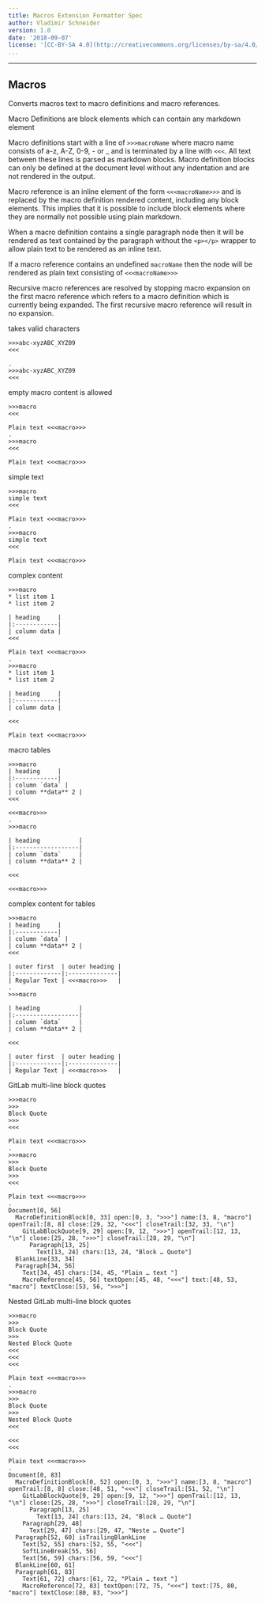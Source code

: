```yaml
---
title: Macros Extension Formatter Spec
author: Vladimir Schneider
version: 1.0
date: '2018-09-07'
license: '[CC-BY-SA 4.0](http://creativecommons.org/licenses/by-sa/4.0/)'
...
```


---

## Macros

Converts macros text to macro definitions and macro references.

Macro Definitions are block elements which can contain any markdown element

Macro definitions start with a line of `>>>macroName` where macro name consists of a-z, A-Z,
0-9, - or _ and is terminated by a line with `<<<`. All text between these lines is parsed as
markdown blocks. Macro definition blocks can only be defined at the document level without any
indentation and are not rendered in the output.

Macro reference is an inline element of the form `<<<macroName>>>` and is replaced by the macro
definition rendered content, including any block elements. This implies that it is possible to
include block elements where they are normally not possible using plain markdown.

When a macro definition contains a single paragraph node then it will be rendered as text
contained by the paragraph without the `<p></p>` wrapper to allow plain text to be rendered as
an inline text.

If a macro reference contains an undefined `macroName` then the node will be rendered as plain
text consisting of `<<<macroName>>>`

Recursive macro references are resolved by stopping macro expansion on the first macro reference
which refers to a macro definition which is currently being expanded. The first recursive macro
reference will result in no expansion.

takes valid characters

```````````````````````````````` example Macros: 1
>>>abc-xyzABC_XYZ09
<<<

.
>>>abc-xyzABC_XYZ09
<<<

````````````````````````````````


empty macro content is allowed

```````````````````````````````` example Macros: 2
>>>macro
<<<

Plain text <<<macro>>>
.
>>>macro
<<<

Plain text <<<macro>>>
````````````````````````````````


simple text

```````````````````````````````` example Macros: 3
>>>macro
simple text
<<<

Plain text <<<macro>>>
.
>>>macro
simple text
<<<

Plain text <<<macro>>>
````````````````````````````````


complex content

```````````````````````````````` example Macros: 4
>>>macro
* list item 1
* list item 2

| heading     |
|:------------|
| column data |
<<<

Plain text <<<macro>>>
.
>>>macro
* list item 1
* list item 2

| heading     |
|:------------|
| column data |

<<<

Plain text <<<macro>>>
````````````````````````````````


macro tables

```````````````````````````````` example Macros: 5
>>>macro
| heading     |
|:------------|
| column `data` |
| column **data** 2 |
<<<

<<<macro>>>
.
>>>macro

| heading           |
|:------------------|
| column `data`     |
| column **data** 2 |

<<<

<<<macro>>>
````````````````````````````````


complex content for tables

```````````````````````````````` example Macros: 6
>>>macro
| heading     |
|:------------|
| column `data` |
| column **data** 2 |
<<<

| outer first  | outer heading |
|:-------------|:--------------|
| Regular Text | <<<macro>>>   |
.
>>>macro

| heading           |
|:------------------|
| column `data`     |
| column **data** 2 |

<<<

| outer first  | outer heading |
|:-------------|:--------------|
| Regular Text | <<<macro>>>   |

````````````````````````````````


GitLab multi-line block quotes

```````````````````````````````` example Macros: 7
>>>macro
>>>
Block Quote
>>>
<<<

Plain text <<<macro>>>
.
>>>macro
>>>
Block Quote
>>>
<<<

Plain text <<<macro>>>
.
Document[0, 56]
  MacroDefinitionBlock[0, 33] open:[0, 3, ">>>"] name:[3, 8, "macro"] openTrail:[8, 8] close:[29, 32, "<<<"] closeTrail:[32, 33, "\n"]
    GitLabBlockQuote[9, 29] open:[9, 12, ">>>"] openTrail:[12, 13, "\n"] close:[25, 28, ">>>"] closeTrail:[28, 29, "\n"]
      Paragraph[13, 25]
        Text[13, 24] chars:[13, 24, "Block … Quote"]
  BlankLine[33, 34]
  Paragraph[34, 56]
    Text[34, 45] chars:[34, 45, "Plain … text "]
    MacroReference[45, 56] textOpen:[45, 48, "<<<"] text:[48, 53, "macro"] textClose:[53, 56, ">>>"]
````````````````````````````````


Nested GitLab multi-line block quotes

```````````````````````````````` example Macros: 8
>>>macro
>>>
Block Quote
>>>
Nested Block Quote
<<<
<<<
<<<

Plain text <<<macro>>>
.
>>>macro
>>>
Block Quote
>>>
Nested Block Quote
<<<

<<<
<<<

Plain text <<<macro>>>
.
Document[0, 83]
  MacroDefinitionBlock[0, 52] open:[0, 3, ">>>"] name:[3, 8, "macro"] openTrail:[8, 8] close:[48, 51, "<<<"] closeTrail:[51, 52, "\n"]
    GitLabBlockQuote[9, 29] open:[9, 12, ">>>"] openTrail:[12, 13, "\n"] close:[25, 28, ">>>"] closeTrail:[28, 29, "\n"]
      Paragraph[13, 25]
        Text[13, 24] chars:[13, 24, "Block … Quote"]
    Paragraph[29, 48]
      Text[29, 47] chars:[29, 47, "Neste … Quote"]
  Paragraph[52, 60] isTrailingBlankLine
    Text[52, 55] chars:[52, 55, "<<<"]
    SoftLineBreak[55, 56]
    Text[56, 59] chars:[56, 59, "<<<"]
  BlankLine[60, 61]
  Paragraph[61, 83]
    Text[61, 72] chars:[61, 72, "Plain … text "]
    MacroReference[72, 83] textOpen:[72, 75, "<<<"] text:[75, 80, "macro"] textClose:[80, 83, ">>>"]
````````````````````````````````


